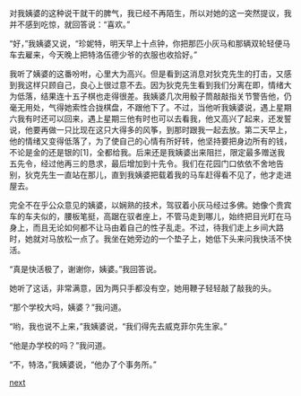 
对我姨婆的这种说干就干的脾气，我已经不再陌生，所以对她的这一突然提议，我并不感到吃惊，就回答说：“喜欢。”

“好，”我姨婆又说，“珍妮特，明天早上十点钟，你把那匹小灰马和那辆双轮轻便马车去雇来，今天晚上把特洛伍德少爷的衣服也收拾好。”

我听了姨婆的这番吩咐，心里大为高兴。但是看到这消息对狄克先生的打击，又感到我这样只顾自己，良心上很过意不去。因为狄克先生看到我们分离在即，情绪大为低落，结果连十五子棋也走得很差。我姨婆几次用骰子筒敲敲指关节警告他，仍毫无用处，气得她索性合拢棋盘，不跟他下了。不过，当他听我姨婆说，遇上星期六我有时还可以回来，遇上星期三他有时也可以去看我，他又高兴了起来，还发誓说，他要再做一只比现在这只大得多的风筝，到那时跟我一起去放。第二天早上，他的情绪又变得低落了，为了使自己的心情有所好转，他坚持要把身边所有的钱，不论是金的还是银的[1]，全都给我。后来还是我姨婆出来阻拦，限定最多赠送我五先令，经过他再三的恳求，最后增加到十先令。我们在花园门口依依不舍地告别，狄克先生一直站在那儿，直到我姨婆把载着我的马车赶得看不见了，他才走进屋去。

完全不在乎公众意见的姨婆，以娴熟的技术，驾驭着小灰马经过多佛。她像个贵宾车的车夫似的，腰板笔挺，高踞在驭者座上，不管马走到哪儿，始终把目光盯在马身上，而且无论如何都不让马由着自己的性子乱走。不过，待我们走上乡间大路时，她就对马放松一点了。我坐在她旁边的一个垫子上，她低下头来问我快活不快活。

“真是快活极了，谢谢你，姨婆。”我回答说。

她听了这话，非常满意，因为两只手都没有空，她用鞭子轻轻敲了敲我的头。

“那个学校大吗，姨婆？”我问道。

“哟，我也说不上来，”我姨婆说，“我们得先去威克菲尔先生家。”

“他是办学校的吗？”我问道。

“不，特洛，”我姨婆说，“他办了个事务所。”

[next](page202.md)